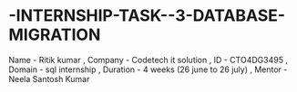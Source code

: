 # -INTERNSHIP-TASK--3-DATABASE-MIGRATION
Name - Ritik kumar ,
Company - Codetech it solution ,
ID - CTO4DG3495 ,
Domain - sql internship ,
Duration - 4 weeks (26 june to 26 july) ,
Mentor - Neela Santosh Kumar
